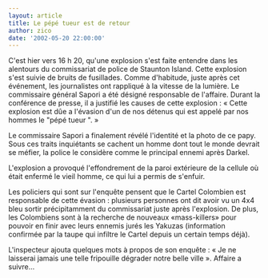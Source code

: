 ```yaml
---
layout: article
title: Le pépé tueur est de retour
author: zico
date: '2002-05-20 22:00:00'
---
```


C'est hier vers 16 h 20, qu'une explosion s'est faite entendre dans les alentours du commissariat de police de Staunton Island. Cette explosion s'est suivie de bruits de fusillades. Comme d'habitude, juste après cet événement, les journalistes ont rappliqué à la vitesse de la lumière. Le commissaire général Sapori a été désigné responsable de l'affaire. Durant la conférence de presse, il a justifié les causes de cette explosion : « Cette explosion est dûe a l'évasion d'un de nos détenus qui est appelé par nos hommes le "pépé tueur ". »

Le commissaire Sapori a finalement révélé l'identité et la photo de ce papy. Sous ces traits inquiétants se cachent un homme dont tout le monde devrait se méfier, la police le considère comme le principal ennemi après Darkel.

L'explosion a provoqué l'effondrement de la paroi extérieure de la cellule où était enfermé le vieil homme, ce qui lui a permis de s'enfuir.

Les policiers qui sont sur l'enquête pensent que le Cartel Colombien est responsable de cette évasion : plusieurs personnes ont dit avoir vu un 4x4 bleu sortir précipitamment du commissariat juste après l'explosion. De plus, les Colombiens sont à la recherche de nouveaux «mass-killers» pour pouvoir en finir avec leurs ennemis jurés les Yakuzas (information confirmée par la taupe qui infiltre le Cartel depuis un certain temps déjà).

L'inspecteur ajouta quelques mots à propos de son enquête : « Je ne laisserai jamais une telle fripouille dégrader notre belle ville ». Affaire a suivre...

<!--kg-card-end: markdown-->
